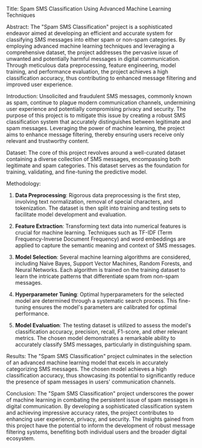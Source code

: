 Title: Spam SMS Classification Using Advanced Machine Learning Techniques

Abstract:
The "Spam SMS Classification" project is a sophisticated endeavor aimed at developing an efficient and accurate system for classifying SMS messages into either spam or non-spam categories. By employing advanced machine learning techniques and leveraging a comprehensive dataset, the project addresses the pervasive issue of unwanted and potentially harmful messages in digital communication. Through meticulous data preprocessing, feature engineering, model training, and performance evaluation, the project achieves a high classification accuracy, thus contributing to enhanced message filtering and improved user experience.

Introduction:
Unsolicited and fraudulent SMS messages, commonly known as spam, continue to plague modern communication channels, undermining user experience and potentially compromising privacy and security. The purpose of this project is to mitigate this issue by creating a robust SMS classification system that accurately distinguishes between legitimate and spam messages. Leveraging the power of machine learning, the project aims to enhance message filtering, thereby ensuring users receive only relevant and trustworthy content.

Dataset:
The core of this project revolves around a well-curated dataset containing a diverse collection of SMS messages, encompassing both legitimate and spam categories. This dataset serves as the foundation for training, validating, and fine-tuning the predictive model.

Methodology:
1. **Data Preprocessing**: Rigorous data preprocessing is the first step, involving text normalization, removal of special characters, and tokenization. The dataset is then split into training and testing sets to facilitate model development and evaluation.

2. **Feature Extraction**: Transforming text data into numerical features is crucial for machine learning. Techniques such as TF-IDF (Term Frequency-Inverse Document Frequency) and word embeddings are applied to capture the semantic meaning and context of SMS messages.

3. **Model Selection**: Several machine learning algorithms are considered, including Naive Bayes, Support Vector Machines, Random Forests, and Neural Networks. Each algorithm is trained on the training dataset to learn the intricate patterns that differentiate spam from non-spam messages.

4. **Hyperparameter Tuning**: Optimal hyperparameters for the selected model are determined through a systematic search process. This fine-tuning ensures the model's parameters are calibrated for optimal performance.

5. **Model Evaluation**: The testing dataset is utilized to assess the model's classification accuracy, precision, recall, F1-score, and other relevant metrics. The chosen model demonstrates a remarkable ability to accurately classify SMS messages, particularly in distinguishing spam.

Results:
The "Spam SMS Classification" project culminates in the selection of an advanced machine learning model that excels in accurately categorizing SMS messages. The chosen model achieves a high classification accuracy, thus showcasing its potential to significantly reduce the presence of spam messages in users' communication channels.

Conclusion:
The "Spam SMS Classification" project underscores the power of machine learning in combating the persistent issue of spam messages in digital communication. By developing a sophisticated classification system and achieving impressive accuracy rates, the project contributes to enhancing user experience, privacy, and security. The insights gained from this project have the potential to inform the development of robust message filtering systems, benefiting both individual users and the broader digital ecosystem.
